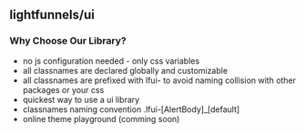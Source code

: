 
## lightfunnels/ui

### Why Choose Our Library?

- no js configuration needed - only css variables
- all classnames are declared globally and customizable
- all classnames are prefixed with lfui- to avoid naming collision with other packages or your css
- quickest way to use a ui library
- classnames naming convention .lfui-\[AlertBody\]_\[default\]
- online theme playground (comming soon)